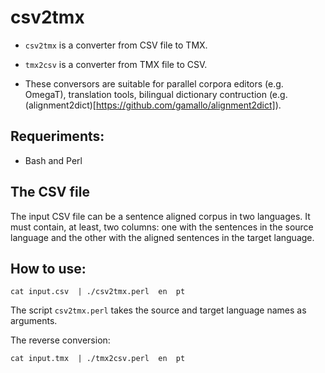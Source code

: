 # csv2tmx

* `csv2tmx` is a converter from CSV file to TMX.

* `tmx2csv` is a converter from TMX file to CSV.

* These conversors are suitable for parallel corpora editors (e.g. OmegaT), translation tools, bilingual dictionary contruction (e.g.(alignment2dict)[https://github.com/gamallo/alignment2dict]).

## Requeriments:
 * Bash and Perl

## The CSV file
The input CSV file can be a sentence aligned corpus in two languages. It must contain, at least, two columns: one with the sentences in the source language and the other with the aligned sentences in the target language.

## How to use:

```cat input.csv  | ./csv2tmx.perl  en  pt```

The script `csv2tmx.perl` takes the source and target language names as arguments.

The reverse conversion:

```cat input.tmx  | ./tmx2csv.perl  en  pt```

